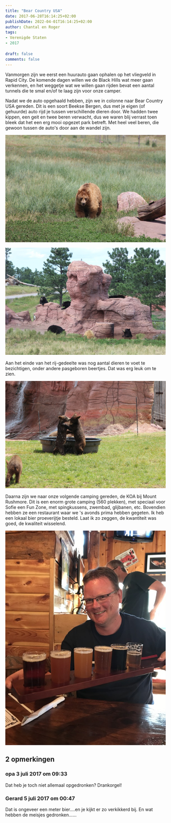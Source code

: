 ```yaml
---
title: "Bear Country USA"
date: 2017-06-28T16:14:25+02:00
publishDate: 2022-04-01T16:14:25+02:00
author: Chantal en Roger
tags:
- Verenigde Staten
- 2017

draft: false
comments: false
---
```


Vanmorgen zijn we eerst een huurauto gaan ophalen op het vliegveld in Rapid City. De komende dagen willen we de Black Hills wat meer gaan verkennen, en het weggetje wat we willen gaan rijden bevat een aantal tunnels die te smal en/of te laag zijn voor onze camper.

Nadat we de auto opgehaald hebben, zijn we in colonne naar Bear Country USA gereden. Dit is een soort Beekse Bergen, dus met je eigen (of gehuurde) auto rijd je tussen verschillende dieren door. We hadden twee kippen, een geit en twee beren verwacht, dus we waren blij verrast toen bleek dat het een erg mooi opgezet park betreft. Met heel veel beren, die gewoon tussen de auto's door aan de wandel zijn.

![Bear Country USA](./images/IMG_97164.jpg)

![Bear Country USA](./images/IMG_97264.jpg)

Aan het einde van het rij-gedeelte was nog aantal dieren te voet te bezichtigen, onder andere pasgeboren beertjes. Dat was erg leuk om te zien.

![Bear Country USA](./images/IMG_97554.jpg)

Daarna zijn we naar onze volgende camping gereden, de KOA bij Mount Rushmore. Dit is een enorm grote camping (560 plekken), met speciaal voor Sofie een Fun Zone, met spingkussens, zwembad, glijbanen, etc. Bovendien hebben ze een restaurant waar we 's avonds prima hebben gegeten. Ik heb een lokaal bier proeverijtje besteld. Laat ik zo zeggen, de kwantiteit was goed, de kwaliteit wisselend.

![Bear Country USA](./images/IMG_24184.jpg)

## 2 opmerkingen

### opa 3 juli 2017 om 09:33

Dat heb je toch niet allemaal opgedronken?
Drankorgel!

### Gerard 5 juli 2017 om 00:47

Dat is ongeveer een meter bier....en je kijkt er zo verkikkerd bij. En wat hebben de meisjes gedronken......
